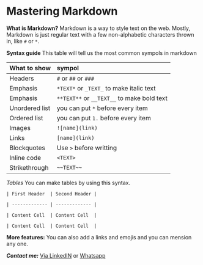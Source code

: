 # Mastering Markdown

**What is Markdown?**
Markdown is a way to style text on the web.
Mostly, Markdown is just regular text with a few non-alphabetic characters thrown in, like `#` or `*`.

**Syntax guide**
This table will tell us the most common sympols in markdown

| What to show  | sympol                |
| :------------ | :-------------------- |
| Headers       | `#` or `##` or `###`  |
| Emphasis      | `*TEXT*` or `_TEXT_` to make italic text           |
| Emphasis      | `**TEXT**` or `__TEXT__` to make bold text           |
| Unordered list   | you can put `*` before every item           |
| Ordered list      | you can put `1.` before every item           |
| Images      | `![name](link)`            |
| Links      | `[name](link)`           |
| Blockquotes      | Use `>` before writting           |
| Inline code      | `<TEXT>`            |
| Strikethrough      | `~~TEXT~~`            |


*Tables* 
You can make tables by using this syntax.

`| First Header  | Second Header |`

`| ------------- | ------------- |`

`| Content Cell  | Content Cell  |`

`| Content Cell  | Content Cell  |`

**More features:**
You can also add a links and emojis and you can mension any one.

***Contact me:*** [Via LinkedIN](https://www.linkedin.com/in/ishaq-alathamneh-b075101b7/) or [Whatsapp](https://wa.me/00962787090560)
